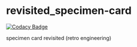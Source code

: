# revisited_specimen-card

[![Codacy Badge](https://api.codacy.com/project/badge/Grade/7c6d8dcb4fd34f07b60adb83c374964a)](https://app.codacy.com/gh/Sanchez-Industries/revisited_specimen-card?utm_source=github.com&utm_medium=referral&utm_content=Sanchez-Industries/revisited_specimen-card&utm_campaign=Badge_Grade_Settings)

specimen card revisited (retro engineering)
